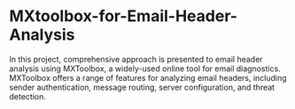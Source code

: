 # MXtoolbox-for-Email-Header-Analysis
In this project, comprehensive approach is presented to email header analysis using MXToolbox, a widely-used online tool for email diagnostics. MXToolbox offers a range of features for analyzing email headers, including sender authentication, message routing, server configuration, and threat detection.

